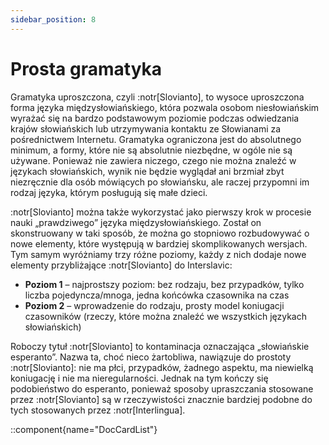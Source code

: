 ```yaml
---
sidebar_position: 8
---
```


# Prosta gramatyka

Gramatyka uproszczona, czyli :notr[Slovianto], to wysoce uproszczona forma języka międzysłowiańskiego, która pozwala osobom niesłowiańskim wyrażać się na bardzo podstawowym poziomie podczas odwiedzania krajów słowiańskich lub utrzymywania kontaktu ze Słowianami za pośrednictwem Internetu. Gramatyka ograniczona jest do absolutnego minimum, a formy, które nie są absolutnie niezbędne, w ogóle nie są używane. Ponieważ nie zawiera niczego, czego nie można znaleźć w językach słowiańskich, wynik nie będzie wyglądał ani brzmiał zbyt niezręcznie dla osób mówiących po słowiańsku, ale raczej przypomni im rodzaj języka, którym posługują się małe dzieci.

:notr[Slovianto] można także wykorzystać jako pierwszy krok w procesie nauki „prawdziwego” języka międzysłowiańskiego. Został on skonstruowany w taki sposób, że można go stopniowo rozbudowywać o nowe elementy, które występują w bardziej skomplikowanych wersjach. Tym samym wyróżniamy trzy różne poziomy, każdy z nich dodaje nowe elementy przybliżające :notr[Slovianto] do Interslavic:

- **Poziom 1** – najprostszy poziom: bez rodzaju, bez przypadków, tylko liczba pojedyncza/mnoga, jedna końcówka czasownika na czas
- **Poziom 2** – wprowadzenie do rodzaju, prosty model koniugacji czasowników (rzeczy, które można znaleźć we wszystkich językach słowiańskich)

Roboczy tytuł :notr[Slovianto] to kontaminacja oznaczająca „słowiańskie esperanto”. Nazwa ta, choć nieco żartobliwa, nawiązuje do prostoty :notr[Slovianto]: nie ma płci, przypadków, żadnego aspektu, ma niewielką koniugację i nie ma nieregularności. Jednak na tym kończy się podobieństwo do esperanto, ponieważ sposoby upraszczania stosowane przez :notr[Slovianto] są w rzeczywistości znacznie bardziej podobne do tych stosowanych przez :notr[Interlingua].

::component{name="DocCardList"}
